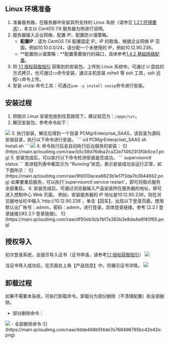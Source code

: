 
## Linux 环境准备
1. 准备服务器，在服务器中安装其所支持的 Linux 系统（请参见 [1.2.1 环境要求](#1.2.1-环境要求)），本文以 CentOS 7.6 服务器为例进行说明。
2. 服务器接入企业网络、配置 IP、配置防火墙策略。
	-  **配置IP**：请为 CentOS 7.6 配置固定 IP。IP 的取值，根据企业网络 IP 范围，例如10.10.0.0/24，请分配一个未使用的 IP，例如10.12.90.236。
	-  **配置防火墙策略：**配置需要放行的端口，具体参考[1.4.2 基础网络配置](#1.4.2-基础网络配置)。
3. 将 [1.1 授权获取指引](#1.1-授权获取指引) 获取到的安装包，上传到 Linux 系统中。可通过 U 盘挂的方式拷贝，也可通过`rz`命令安装，通过主机安装 xshell 等 ssh 工具，ssh 远程`rz`命令上传。
4. 安装 unzip 命令工具：可通过`yum -y install unzip`命令进行安装。

## 安装过程
1. 把御点 Linux 安装包放到任意路径下，建议规范为：`/apps/svr`。
2. 解压安装包，参考命令如下：
 <img src="https://main.qcloudimg.com/raw/2c8483fe1ec3bf939276d71609a59fa4.png" />
3. 执行安装，解压后得到一个目录 PCMgrEnterprise_SAAS，该目录为源码安装目录，执行以下命令进行安装。
```
cd PCMgrEnterprise\_SAAS
 sh install.sh
```
<img src="https://main.qcloudimg.com/raw/9b5ab2fd0387c8fbda368f47dc29ef0c.png" />
4. 命令执行后会自动执行后台服务的安装：
![](https://main.qcloudimg.com/raw/b5c58d76dba2ca22e714623f3f0b5ce7.png)
5. 安装完成后，可以执行以下命令检测安装是否成功。
```
supervisorctl status
```
若进程列表中都显示为 “Running”状态，表示安装成功且运行正常，如下图所示：
 ![](https://main.qcloudimg.com/raw/9fd310acea6623b1e17f3da7b3944662.png)
 如果要重启服务，可以执行`supervisorctl service restart`，即可将御点服务全部重启。
6. 安装完成后，可通过浏览器输入产品安装所在服务器的地址，即可进入控制中心 Web 页面。
例如，安装服务器的 IP 地址是10.12.90.236，则在浏览器地址栏中输入`http://10.12.90.236`，单击【回车】，出现以下登录页面，使用默认出厂帐号：admin，密码：admin，进行登录。具体登录链接，参考 [2.2.1 登录链接](#2.2.1-登录链接)。
![](https://main.qcloudimg.com/raw/df50eb3cb7bf7a383b3e8da4e6f40f65.png)

## 授权导入
初次登录系统，会提示导入证书（证书申请，请参考[1.1 授权获取指引](#1.1-授权获取指引)）
![](https://main.qcloudimg.com/raw/8d01ead486b3d0abd8a28868834132d6.png)

当证书导入成功后，在页面右上角【产品信息】中，将展示证书详情。
![](https://main.qcloudimg.com/raw/ac5d5772bfad2af141402cbbbc6ee2f1.png)
## 卸载过程

如果不需要本系统，可执行卸载命令。卸载分为部分删除（不清理配置）和全部删除。
  - 部分删除命令：
<img src="https://main.qcloudimg.com/raw/1160d3a54a416f8fa2c9607aa7a960f5.png"  />
  - 全部删除命令
  ![](https://main.qcloudimg.com/raw/4dde468b5f4de7e768496785bc42e42e.png)
